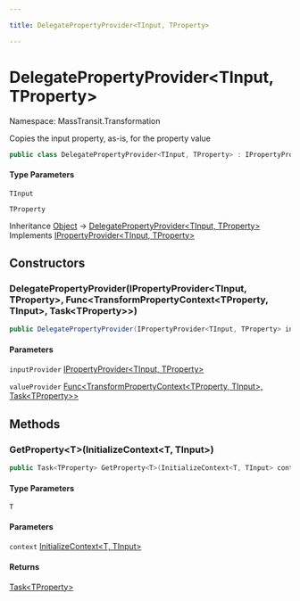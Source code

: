 ```yaml
---

title: DelegatePropertyProvider<TInput, TProperty>

---
```


# DelegatePropertyProvider\<TInput, TProperty\>

Namespace: MassTransit.Transformation

Copies the input property, as-is, for the property value

```csharp
public class DelegatePropertyProvider<TInput, TProperty> : IPropertyProvider<TInput, TProperty>
```

#### Type Parameters

`TInput`<br/>

`TProperty`<br/>

Inheritance [Object](https://learn.microsoft.com/en-us/dotnet/api/system.object) → [DelegatePropertyProvider\<TInput, TProperty\>](../masstransit-transformation/delegatepropertyprovider-2)<br/>
Implements [IPropertyProvider\<TInput, TProperty\>](../masstransit-initializers/ipropertyprovider-2)

## Constructors

### **DelegatePropertyProvider(IPropertyProvider\<TInput, TProperty\>, Func\<TransformPropertyContext\<TProperty, TInput\>, Task\<TProperty\>\>)**

```csharp
public DelegatePropertyProvider(IPropertyProvider<TInput, TProperty> inputProvider, Func<TransformPropertyContext<TProperty, TInput>, Task<TProperty>> valueProvider)
```

#### Parameters

`inputProvider` [IPropertyProvider\<TInput, TProperty\>](../masstransit-initializers/ipropertyprovider-2)<br/>

`valueProvider` [Func\<TransformPropertyContext\<TProperty, TInput\>, Task\<TProperty\>\>](https://learn.microsoft.com/en-us/dotnet/api/system.func-2)<br/>

## Methods

### **GetProperty\<T\>(InitializeContext\<T, TInput\>)**

```csharp
public Task<TProperty> GetProperty<T>(InitializeContext<T, TInput> context)
```

#### Type Parameters

`T`<br/>

#### Parameters

`context` [InitializeContext\<T, TInput\>](../../masstransit-abstractions/masstransit-initializers/initializecontext-2)<br/>

#### Returns

[Task\<TProperty\>](https://learn.microsoft.com/en-us/dotnet/api/system.threading.tasks.task-1)<br/>
